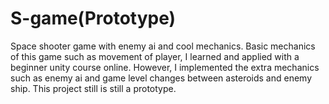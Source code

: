 # S-game(Prototype)
Space shooter game with enemy ai and cool mechanics. Basic mechanics of this game such as movement of player, I learned and applied with a beginner unity course online. However, I implemented the extra mechanics such as enemy ai and game level changes between asteroids and enemy ship. This project still is still a prototype.
